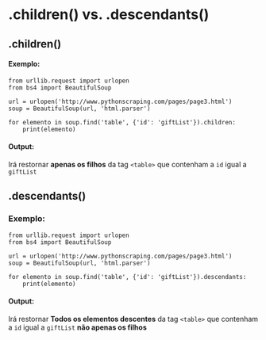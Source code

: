 # .children() vs. .descendants()

## .children()

#### Exemplo:
```
from urllib.request import urlopen
from bs4 import BeautifulSoup

url = urlopen('http://www.pythonscraping.com/pages/page3.html')
soup = BeautifulSoup(url, 'html.parser')

for elemento in soup.find('table', {'id': 'giftList'}).children:
    print(elemento)
```

#### Output:
Irá restornar __apenas os filhos__ da tag ```<table>``` que contenham a ```id``` igual a ```giftList```

## .descendants()
### Exemplo:
```
from urllib.request import urlopen
from bs4 import BeautifulSoup

url = urlopen('http://www.pythonscraping.com/pages/page3.html')
soup = BeautifulSoup(url, 'html.parser')

for elemento in soup.find('table', {'id': 'giftList'}).descendants:
    print(elemento)
```
#### Output:
Irá restornar __Todos os elementos descentes__ da tag ```<table>``` que contenham a ```id``` igual a ```giftList``` __não apenas os filhos__
